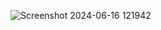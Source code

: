![Screenshot 2024-06-16 121942](https://github.com/sivamani34fe/Prasunet_WD_02/assets/161499015/c53d5f48-86aa-46e9-b2c7-42fdb35fe866)

